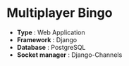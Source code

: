 # Multiplayer Bingo

- **Type** : Web Application
- **Framework** : Django
- **Database** : PostgreSQL
- **Socket manager** : Django-Channels
